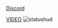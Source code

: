 [Discord](https://discord.gg/nqY4QNrXv3)

[VIDEO](https://www.youtube.com/watch?v=9eMOx4h_HLc&ab_channel=TrolerTuber)
![statushud](https://github.com/TrolerTuber/Status-Hud/assets/94766847/f864d8d1-8b53-4ef5-a42a-3e2175e223c7)
 
